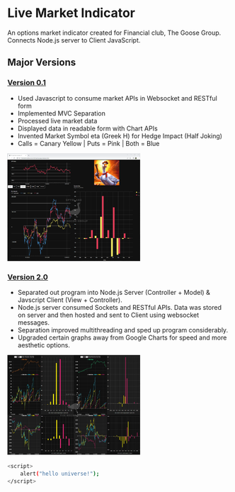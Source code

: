 # Live Market Indicator

An options market indicator created for Financial club, The Goose Group. Connects Node.js server to Client JavaScript.

## Major Versions

### [Version 0.1](https://github.com/MrSchaffner/Code-Summary/tree/master/Market_Indicator_CodeSummary/SpyGlass_v1)

* Used Javascript to consume market APIs in Websocket and RESTful form
* Implemented MVC Separation
* Processed live market data
* Displayed data in readable form with Chart APIs
* Invented Market Symbol eta (Greek H) for Hedge Impact (Half Joking)
* Calls = Canary Yellow | Puts = Pink | Both = Blue

<img
  src="https://github.com/MrSchaffner/Code-Summary/blob/master/Images_Display/spyglass_v1.png"
  alt="Spyglass Version 1 Image"
  style="display: inline-block; margin: 0 auto; max-width: 300px">

### [Version 2.0](https://github.com/MrSchaffner/Code-Summary/tree/master/Market_Indicator_CodeSummary/SpyGlass_v2)

* Separated out program into Node.js Server (Controller + Model) & Javscript Client (View + Controller).
* Node.js server consumed Sockets and RESTful APIs. Data was stored on server and then hosted and sent to Client using websocket messages. 
* Separation improved multithreading and sped up program considerably. 
* Upgraded certain graphs away from Google Charts for speed and more aesthetic options.

<img
  src="https://github.com/MrSchaffner/Code-Summary/blob/master/Images_Display/spyglass_v2.jpg"
  alt="Spyglass Version 1 Image"
  style="display: inline-block; margin: 0 auto; max-width: 300px">

```bash
<script>
    alert("hello universe!");
</script>
```
